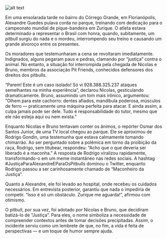 

![alt text](https://suitacdn.cloud-bricks.net/fotos/578047/file/desktop/16330037759730.jpg?1674054364)


Em uma ensolarada tarde no bairro do Córrego Grande, em Florianópolis, Alexandre Guedes pulava corda no parque, treinando com dedicação para o campeonato mundial de pique-bandeira em Zurique. O atleta estava determinado a representar o Brasil com honra, quando, subitamente, um pitbull surgiu do nada e o mordeu, interrompendo seu treino e causando um grande alvoroço entre os presentes.

Os moradores que testemunharam a cena se revoltaram imediatamente. Indignados, alguns pegaram paus e pedras, clamando por “justiça” contra o animal. No entanto, a situação foi interrompida pela chegada de Nicolas e Bruno, membros da associação Pit Friends, conhecidos defensores dos direitos dos pitbulls.

“Parem! Este é um caso isolado! Só vi 928.388.325.237 ataques semelhantes na minha experiência”, declarou Nicolas, gesticulando dramaticamente. Bruno, assumindo um tom mais irônico, argumentou: “Olhem para este cachorro: dentes afiados, mandíbula poderosa, músculos de ferro — praticamente uma máquina perfeita para atacar. E ainda assim, a culpa jamais pode ser dele. Tudo é responsabilidade do tutor, mesmo que ele não esteja aqui ou nem exista.”

Enquanto Nicolas e Bruno tentavam conter os ânimos, o repórter Osmar dos Santos Junior, de uma TV local chegou ao parque. Ele se aproximou de Rodrigo Gondin, uma testemunha que estava calmamente tomando chimarrão. Ao ser perguntado sobre a polêmica em torno da proibição da raça, Rodrigo, sem titubear, respondeu: “Acho que o que deveria ser liberado é a maconha.”
A resposta de Rodrigo viralizou rapidamente, transformando-o em um meme instantâneo nas redes sociais. A hashtag #JustiçaParaAlexandreEParaOsPitbulls dominou o Twitter, enquanto Rodrigo passou a ser carinhosamente chamado de “Maconheiro da Justiça”.

Quanto a Alexandre, ele foi levado ao hospital, onde recebeu os cuidados necessários. Em entrevista posterior, garantiu que nada o impediria de competir. “Isso é só um obstáculo. Zurique me aguarda!”, afirmou com otimismo.

O pitbull, por sua vez, foi adotado por Nicolas e Bruno, que decidiram batizá-lo de “Justiça”. Para eles, o nome simboliza a necessidade de compreender contextos antes de tomar decisões precipitadas. Assim, o incidente serviu como um lembrete de que, no fim, a vida é feita de perspectivas — e um toque de humor sempre ajuda.
